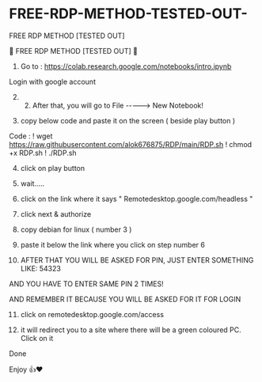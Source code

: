 # FREE-RDP-METHOD-TESTED-OUT-
 FREE RDP METHOD [TESTED OUT]

:beginner: FREE RDP METHOD [TESTED OUT] :beginner:

1) Go to :
https://colab.research.google.com/notebooks/intro.ipynb

Login with google account

2) 2. After that, you will go to File -----> New Notebook!

3) copy below code and paste it on the screen ( beside play button )

Code :
! wget https://raw.githubusercontent.com/alok676875/RDP/main/RDP.sh
! chmod +x RDP.sh
! ./RDP.sh

4) click on play button

5) wait.....

6) click on the link where it says 
" Remotedesktop.google.com/headless "

7) click next & authorize 

8) copy debian for linux ( number 3 ) 

9) paste it below the link where you click on step number 6 

10.  AFTER THAT YOU WILL BE ASKED FOR PIN, JUST ENTER SOMETHING LIKE: 54323

AND YOU HAVE TO ENTER SAME PIN 2 TIMES!

AND REMEMBER IT BECAUSE YOU WILL BE ASKED FOR IT FOR LOGIN

11) click on remotedesktop.google.com/access

12) it will redirect you to a site where there will be a green coloured PC. Click on it 

Done 

Enjoy :+1::heart:
